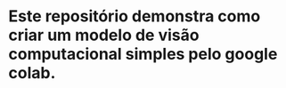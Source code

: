 # Este repositório demonstra como criar um modelo de visão computacional simples pelo google colab.
